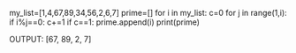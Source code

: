 my_list=[1,4,67,89,34,56,2,6,7]
 prime=[]
 for i in my_list:
 c=0
 for j in range(1,i): 
if i%j==0:
 c+=1
 if c==1: 
prime.append(i)
 print(prime)



 OUTPUT: [67, 89, 2, 7]

